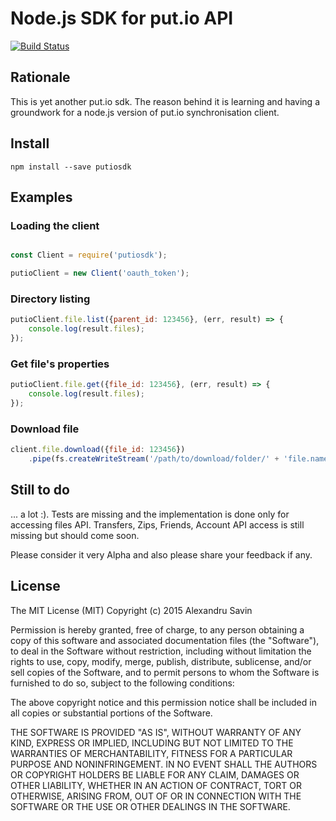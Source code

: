 # Node.js SDK for put.io API
[![Build Status](https://travis-ci.org/alexandrusavin/nodejs-putiosdk.svg?branch=master)](https://travis-ci.org/alexandrusavin/nodejs-putiosdk)

## Rationale

This is yet another put.io sdk. The reason behind it is learning and having a groundwork for a node.js version of put.io
synchronisation client.

## Install

```
npm install --save putiosdk
```

## Examples

### Loading the client

```javascript

const Client = require('putiosdk');

putioClient = new Client('oauth_token');

```

### Directory listing

```javascript
putioClient.file.list({parent_id: 123456}, (err, result) => {
    console.log(result.files);
});
```

### Get file's properties

```javascript
putioClient.file.get({file_id: 123456}, (err, result) => {
    console.log(result.files);
});
```

### Download file

```javascript
client.file.download({file_id: 123456})
    .pipe(fs.createWriteStream('/path/to/download/folder/' + 'file.name'));
```

## Still to do

... a lot :). Tests are missing and the implementation is done only for accessing files API. Transfers, Zips, Friends,
Account API access is still missing but should come soon. 

Please consider it very Alpha and also please share your feedback if any.

## License

The MIT License (MIT)
Copyright (c) 2015 Alexandru Savin

Permission is hereby granted, free of charge, to any person obtaining a copy of this software and associated 
documentation files (the "Software"), to deal in the Software without restriction, including without limitation the 
rights to use, copy, modify, merge, publish, distribute, sublicense, and/or sell copies of the Software, and to permit 
persons to whom the Software is furnished to do so, subject to the following conditions:

The above copyright notice and this permission notice shall be included in all copies or substantial portions of the 
Software.

THE SOFTWARE IS PROVIDED "AS IS", WITHOUT WARRANTY OF ANY KIND, EXPRESS OR IMPLIED, INCLUDING BUT NOT LIMITED TO THE 
WARRANTIES OF MERCHANTABILITY, FITNESS FOR A PARTICULAR PURPOSE AND NONINFRINGEMENT. IN NO EVENT SHALL THE AUTHORS OR 
COPYRIGHT HOLDERS BE LIABLE FOR ANY CLAIM, DAMAGES OR OTHER LIABILITY, WHETHER IN AN ACTION OF CONTRACT, TORT OR 
OTHERWISE, ARISING FROM, OUT OF OR IN CONNECTION WITH THE SOFTWARE OR THE USE OR OTHER DEALINGS IN THE SOFTWARE.